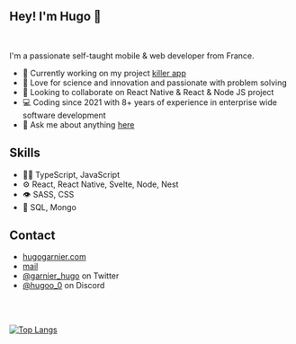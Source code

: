 ## Hey! I'm Hugo 👋

<br />

I'm a passionate self-taught mobile & web developer from France.

- 🔭 Currently working on my project [killer app](https://github.com/hugogarnier/killer-app)
- 🌱 Love for science and innovation and passionate with problem solving
- 👯 Looking to collaborate on React Native & React & Node JS project
- 💻 Coding since 2021 with 8+ years of experience in enterprise wide software development
- 💬 Ask me about anything [here](https://github.com/hugogarnier/hugogarnier/issues)

<!--<div id="badges">
  <a href="mailto:pro@hugogarnier.com?subject=Hello%20Hugo%20Garnier"><img src="https://img.shields.io/badge/mail-8B89CC?style=for-the-badge&logo=protonmail&logoColor=white" /></a>&nbsp;&nbsp;&nbsp;&nbsp;
  <a href="https://www.linkedin.com/in/hugogarnier"><img src="https://img.shields.io/badge/linkedin-%230077B5.svg?&style=for-the-badge&logo=linkedin&logoColor=white" /></a>&nbsp;&nbsp;&nbsp;&nbsp;
</div>-->

## Skills
- 👨‍💻 TypeScript, JavaScript
- ⚙️ React, React Native, Svelte, Node, Nest
- 👁️ SASS, CSS
- 💽 SQL, Mongo

## Contact
- [hugogarnier.com](https://hugogarnier.com)
- [mail](mailto:pro@hugogarnier.com?subject=Hello%20Hugo%20Garnier)
- [@garnier_hugo](https://twitter.com/garnier_hugo) on Twitter
- [@hugoo_0](./) on Discord

<br />
<br />

[![Top Langs](https://github-readme-stats.vercel.app/api/top-langs/?username=hugogarnier&layout=compact&theme=dark)](https://github.com/anuraghazra/github-readme-stats)


